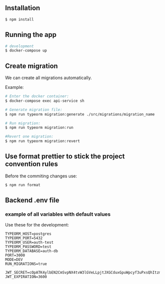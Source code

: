 ## Installation

```bash
$ npm install
```

## Running the app

```bash
# development
$ docker-compose up
```

## Create migration

We can create all migrations automatically.

Example:

```bash
# Enter the docker container:
$ docker-compose exec api-service sh

# Generate migration file:
$ npm run typeorm migration:generate ./src/migrations/migration_name

# Run migration:
$ npm run typeorm migration:run

#Revert one migration:
$ npm run typeorm migration:revert
```

## Use format prettier to stick the project convention rules

Before the commiting changes use:

```bash
$ npm run format
```

## Backend .env file

### example of all variables with default values

Use these for the development:

```
TYPEORM_HOST=postgres
TYPEORM_PORT=5432
TYPEORM_USER=auth-test
TYPEORM_PASSWORD=test
TYPEORM_DATABASE=auth-db
PORT=3000
MODE=DEV
RUN_MIGRATIONS=true

JWT_SECRET=cOpATK4ylbEN2CmSvpNX4tvW3lGVeLLpjtJXGCduxGpuWpcyf3uPxsQhItzmzb9Npr2kFjCJjrhiTKpwzbt9H0KUsfcHhFR1BxT
JWT_EXPIRATION=3600
```
